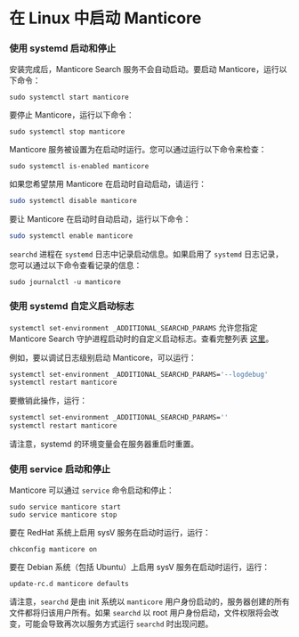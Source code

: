 # 在 Linux 中启动 Manticore

### 使用 systemd 启动和停止

安装完成后，Manticore Search 服务不会自动启动。要启动 Manticore，运行以下命令：

```shell
sudo systemctl start manticore
```

要停止 Manticore，运行以下命令：

```shell
sudo systemctl stop manticore
```

Manticore 服务被设置为在启动时运行。您可以通过运行以下命令来检查：

```shell
sudo systemctl is-enabled manticore
```

如果您希望禁用 Manticore 在启动时自动启动，请运行：

```bash
sudo systemctl disable manticore
```

要让 Manticore 在启动时自动启动，运行以下命令：

```bash
sudo systemctl enable manticore
```

`searchd` 进程在 `systemd` 日志中记录启动信息。如果启用了 `systemd` 日志记录，您可以通过以下命令查看记录的信息：

```shell
sudo journalctl -u manticore
```

### 使用 systemd 自定义启动标志

`systemctl set-environment _ADDITIONAL_SEARCHD_PARAMS` 允许您指定 Manticore Search 守护进程启动时的自定义启动标志。查看完整列表 [这里](../Starting_the_server/Manually.md#searchd-command-line-options)。

例如，要以调试日志级别启动 Manticore，可以运行：

```bash
systemctl set-environment _ADDITIONAL_SEARCHD_PARAMS='--logdebug'
systemctl restart manticore
```

要撤销此操作，运行：
```bash
systemctl set-environment _ADDITIONAL_SEARCHD_PARAMS=''
systemctl restart manticore
```

请注意，systemd 的环境变量会在服务器重启时重置。

### 使用 service 启动和停止

Manticore 可以通过 `service` 命令启动和停止：

```shell
sudo service manticore start
sudo service manticore stop
```

要在 RedHat 系统上启用 sysV 服务在启动时运行，运行：

```shell
chkconfig manticore on
```

要在 Debian 系统（包括 Ubuntu）上启用 sysV 服务在启动时运行，运行：

```shell
update-rc.d manticore defaults
```

请注意，`searchd` 是由 init 系统以 `manticore` 用户身份启动的，服务器创建的所有文件都将归该用户所有。如果 `searchd` 以 root 用户身份启动，文件权限将会改变，可能会导致再次以服务方式运行 `searchd` 时出现问题。

<!-- proofread -->
